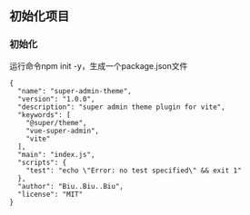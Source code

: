 ## 初始化项目

### 初始化

运行命令npm init -y，生成一个package.json文件

```
{
  "name": "super-admin-theme",
  "version": "1.0.0",
  "description": "super admin theme plugin for vite",
  "keywords": [
    "@super/theme",
    "vue-super-admin",
    "vite"
  ],
  "main": "index.js",
  "scripts": {
    "test": "echo \"Error: no test specified\" && exit 1"
  },
  "author": "Biu..Biu..Biu",
  "license": "MIT"
}
```